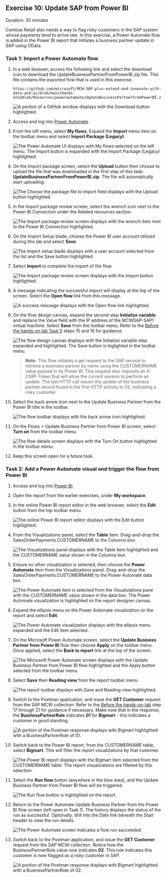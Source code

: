 ## Exercise 10: Update SAP from Power BI

Duration: 30 minutes

Contoso Retail also needs a way to flag risky customers in the SAP system whose payments tend to arrive late. In this exercise, a Power Automate flow is added in the Power BI report that initiates a business partner update in SAP using OData.

### Task 1: Import a Power Automate flow

1. In a web browser, access the following link and select the download icon to download the UpdateBusinessPartnerFromPowerBI.zip file. This file contains the exported flow that is used in this exercise.

    ```text
    https://github.com/microsoft/MCW-SAP-plus-extend-and-innovate-with-data-and-ai/blob/main/Hands-on%20lab/Resources/powerautomate/UpdateBusinessPartnerFromPowerBI.zip
    ```

    ![A portion of a GitHub window displays with the Download button highlighted.](media/gh_downloadzip.png "Download file from GitHub")

2. Access and log into [Power Automate](https://make.powerautomate.com).

3. From the left menu, select **My flows**. Expand the **Import** menu item on the toolbar menu and select **Import Package (Legacy)**.

    ![The Power Automate UI displays with My flows selected on the left menu. The Import button is expanded with the Import Package (Legacy) highlighted.](media/pa_importpackagelegacy_menu.png "Import Package")

4. On the Import package screen, select the **Upload** button then choose to upload the file that was downloaded in the first step of this task: **UpdateBusinessPartnerFromPowerBI.zip**. The file will automatically start uploading.

    ![The Choose the package file to import field displays with the Upload button highlighted.](media/pa_importpackage_uploadbutton.png "Upload package")

5. In the Import package review screen, select the wrench icon next to the Power BI Connection under the Related resources section.

   ![The Import package review screen displays with the wrench item next to the Power BI Connection highlighted.](media/pa_importwrench_connection.png "Establish Power BI connection")

6. On the Import Setup blade, choose the Power BI user account utilized during this lab and select **Save**.

    ![The Import setup blade displays with a user account selected from the list and the Save button highlighted.](media/pa_importsetup_selpbiusr.png "Select Power BI user account")

7. Select **Import** to complete the import of the flow.

    ![The Import package review screen displays with the Import button highlighted.](media/pa_importflow_button.png "Import flow")

8. A message indicating the successful import will display at the top of the screen. Select the **Open flow** link from this message.

    ![A success message displays with the Open flow link highlighted.](media/pa_successimport_message.png "Open flow")

9. On the flow design canvas, expand the second step **Initialize variable** and replace the Value field with the IP address of the MCWSAP-SAP1 virtual machine. Select **Save** from the toolbar menu. Refer to the [Before the hands-on lab Task 5](Before%20the%20HOL%20-%20SAP_plus_extend_and_innovate_with_data_and_ai.md#task-5-prepare-the-business-partner-service-in-sap) steps 15 and 16 for guidance.

    ![The flow design canvas displays with the Initialize variable step expanded and highlighted. The Save button is higlighted in the toolbar menu.](media/pa_importflow_edit_ip.png "Edit IP address variable")

    >**Note**: This flow initiates a get request to the SAP service to retrieve a business partner by name using the CUSTOMERNAME value passed in by Power BI. This request also requests an X-CSRF-Token that will allow the current session to perform an update. The last HTTP call issues the update of the business partner record found in the first HTTP activity to 02, indicating a risky customer.

10. Select the back arrow icon next to the Update Business Partner from the Power BI title in the toolbar.

    ![The flow toolbar displays with the back arrow icon highlighted.](media/pa_flowbackbutton.png "Go back")

11. On the Flows &gt; Update Business Partner from Power BI screen, select **Turn on** from the toolbar menu.

    ![The flow details screen displays with the Turn On button highlighted in the toolbar menu.](media/pa_turnon_action.png "Turn on flow")

12. Keep this screen open for a future task.

### Task 2: Add a Power Automate visual and trigger the flow from Power BI

1. Access and log into [Power BI](https://app.powerbi.com).

2. Open the report from the earlier exercises, under **My workspace**.

3. In the online Power BI report editor in the web browser, select the **Edit** button from the top toolbar menu.

    ![The online Power BI report editor displays with the Edit button highlighted.](media/opbi_editmenu.png "Edit report")

4. From the Visualizations panel, select the **Table** item. Drag-and-drop the SalesOrderPayments.CUSTOMERNAME to the Columns box.

   ![The Visualizations panel displays with the Table item highlighted and the CUSTOMERNAME value shown in the Columns box.](media/opbi_tablecustomersvis.png "Table visualization configuration")

5. Ensure no other visualization is selected, then choose the **Power Automate** item from the Visualizations panel. Drag-and-drop the SalesOrderPayments.CUSTOMERNAME to the Power Automate data box.

    ![The Power Automate item is selected from the Visualizations pane with the CUSTOMERNAME value shown in the data box. The Power Automate visualization is highlighted on the report designer canvas.](media/opbi_pavis.png "Power Automate Visualization")

6. Expand the ellipsis menu on the Power Automate visualization on the report and select **Edit**.

    ![The Power Automate visualization displays with the ellipsis menu expanded and the Edit item selected.](media/opbi_pavis_editpowerautomate.png "Edit Power Automate visualization")

7. On the Microsoft Power Automate screen, select the **Update Business Partner from Power BI** flow then choose **Apply** on the toolbar menu. Once applied, select the **Back to report** link at the top of the screen.

   ![The Microsoft Power Automate screen displays with the Update Business Partner from Power BI flow highlighted and the Apply button selected from the toolbar menu.](media/opbi_selectflow.png "Apply flow")

8. Select **Save** then **Reading view** from the report toolbar menu.

    ![The report toolbar displays with Save and Reading view highlighted.](media/opbi_save_readerview_menu.png "Save and switch to Reading view")

9. Switch to the Postman application, and issue the **GET Customer** request from the SAP MCW collection. Refer to the [Before the hands-on-lab](Before%20the%20HOL%20-%20SAP_plus_extend_and_innovate_with_data_and_ai.md#task-5-prepare-the-business-partner-service-in-sap) step 17 through 21 for guidance if necessary. Make note that in the response, the **BusinessPartnerRole** indicates **01** for **Bigmart** - this indicates a customer in good standing.

    ![A portion of the Postman response displays with Bigmart highlighted with a BusinessPartnerRole of 01.](media/pm_bigmart_partner_01_value.png "Bigmart BusinessPartnerRole has a value of 01")

10. Switch back to the Power BI report, from the CUSTOMERNAME table, select **Bigmart**. This will filter the report visualizations by that customer.

    ![The Power BI report displays with the Bigmart item selected from the CUSTOMERNAME table. The report visualizations are filtered by this selection.](media/opbi_customername_selected.png "Filter report for Bigmart")

11. Select the **Run flow** button (anywhere in the blue area), and the Update Business Partner from Power BI flow will be triggered.

    ![The Run flow button is highlighted on the report.](media/opbi_run_flow.png "Run flow")

12. Return to the Power Automate Update Business Partner from the Power BI flow screen (left open in Task 1). The history displays the status of the run as successful. Optionally, drill into the Date link beneath the Start header to view the run details.

    ![The Power Automate screen indicates a flow run succeeded.](media/pa_flow_succeeded.png "Power Automate run succeeded")

13. Switch back to the Postman application, and issue the **GET Customer** request from the SAP MCW collection. Notice how the BusinessPartnerRole value now indicates **02**. This role indicates this customer is now flagged as a risky customer in SAP.

    ![A portion of the Postman response displays with Bigmart highlighted with a BusinessPartnerRole of 02.](media/pm_bigmart_role02.png "Bigmart BusinessPartnerRole has a value of 02")
